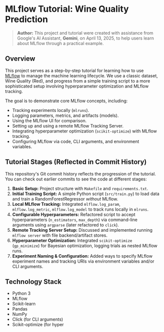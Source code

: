 # MLflow Tutorial: Wine Quality Prediction

> **Author:** This project and tutorial were created with assistance from Google's AI Assistant, **Gemini**, on April 13, 2025, to help users learn about MLflow through a practical example.

## Overview

This project serves as a step-by-step tutorial for learning how to use [MLflow](https://mlflow.org/) 
to manage the machine learning lifecycle. We use a classic dataset, 
Wine Quality (Red), and progress from a simple training script to a 
more sophisticated setup involving hyperparameter optimization and MLflow tracking.

The goal is to demonstrate core MLflow concepts, including:

* Tracking experiments locally (`mlruns`).
* Logging parameters, metrics, and artifacts (models).
* Using the MLflow UI for comparison.
* Setting up and using a remote MLflow Tracking Server.
* Integrating hyperparameter optimization (`scikit-optimize`) with MLflow tracking.
* Configuring MLflow via code, CLI arguments, and environment variables.

## Tutorial Stages (Reflected in Commit History)

This repository's Git commit history reflects the progression of the tutorial. You can check out earlier commits to see the code at different stages:

1.  **Basic Setup:** Project structure with `Makefile` and `requirements.txt`.
2.  **Initial Training Script:** A simple Python script (`src/train.py`) to load data and train a RandomForestRegressor *without* MLflow.
3.  **Local MLflow Tracking:** Integrated `mlflow.log_param`, `mlflow.log_metric`, `mlflow.log_model` to track runs locally in `mlruns`.
4.  **Configurable Hyperparameters:** Refactored script to accept hyperparameters (`n_estimators`, `max_depth`) via command-line arguments using `argparse` (later refactored to `click`).
5.  **Remote Tracking Server Setup:** Discussed and implemented running `mlflow server` with file backend/artifact stores.
6.  **Hyperparameter Optimization:** Integrated `scikit-optimize` (`gp_minimize`) for Bayesian optimization, logging trials as nested MLflow runs.
7.  **Experiment Naming & Configuration:** Added ways to specify MLflow experiment names and tracking URIs via environment variables and/or CLI arguments.

## Technology Stack

* Python 3
* MLflow
* Scikit-learn
* Pandas
* NumPy
* Click (for CLI arguments)
* Scikit-optimize (for hyper
